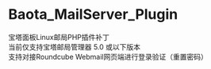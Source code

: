# Baota_MailServer_Plugin
宝塔面板Linux邮局PHP插件补丁  
当前仅支持宝塔邮局管理器 5.0 或以下版本  
支持对接Roundcube Webmail网页端进行登录验证（重置密码）
